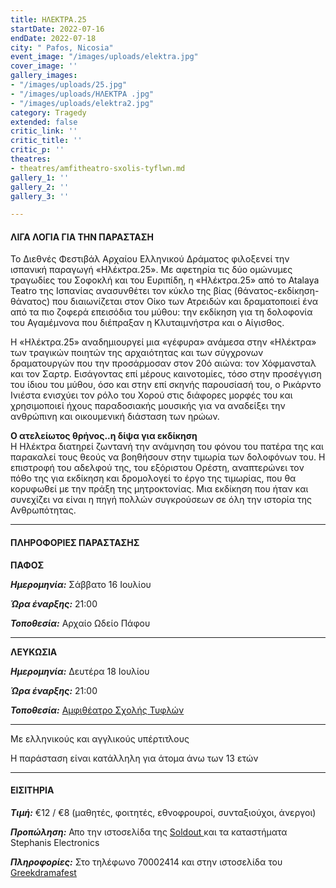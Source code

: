 ```yaml
---
title: ΗΛΕΚΤΡΑ.25
startDate: 2022-07-16
endDate: 2022-07-18
city: " Pafos, Nicosia"
event_image: "/images/uploads/elektra.jpg"
cover_image: ''
gallery_images:
- "/images/uploads/25.jpg"
- "/images/uploads/ΗΛΕΚΤΡΑ .jpg"
- "/images/uploads/elektra2.jpg"
category: Tragedy
extended: false
critic_link: ''
critic_title: ''
critic_p: ''
theatres:
- theatres/amfitheatro-sxolis-tyflwn.md
gallery_1: ''
gallery_2: ''
gallery_3: ''

---
```

#### ΛΙΓΑ ΛΟΓΙΑ ΓΙΑ ΤΗΝ ΠΑΡΑΣΤΑΣΗ

Το Διεθνές Φεστιβάλ Αρχαίου Ελληνικού Δράματος φιλοξενεί την ισπανική παραγωγή «Ηλέκτρα.25». Με αφετηρία τις δύο ομώνυμες τραγωδίες του Σοφοκλή και του Ευριπίδη, η «Ηλέκτρα.25» από το Atalaya Teatro της Ισπανίας ανασυνθέτει τον κύκλο της βίας (θάνατος-εκδίκηση-θάνατος) που διαιωνίζεται στον Οίκο των Ατρειδών και δραματοποιεί ένα από τα πιο ζοφερά επεισόδια του μύθου: την εκδίκηση για τη δολοφονία του Αγαμέμνονα που διέπραξαν η Κλυταιμνήστρα και ο Αίγισθος.

Η «Ηλέκτρα.25» αναδημιουργεί μια «γέφυρα» ανάμεσα στην «Ηλέκτρα» των τραγικών ποιητών της αρχαιότητας και των σύγχρονων δραματουργών που την προσάρμοσαν στον 20ό αιώνα: τον Χόφμανσταλ και τον Σαρτρ. Εισάγοντας επί μέρους καινοτομίες, τόσο στην προσέγγιση του ίδιου του μύθου, όσο και στην επί σκηνής παρουσίασή του, ο Ρικάρντο Ινιέστα ενισχύει τον ρόλο του Χορού στις διάφορες μορφές του και χρησιμοποιεί ήχους παραδοσιακής μουσικής για να αναδείξει την ανθρώπινη και οικουμενική διάσταση των ηρώων.

**Ο ατελείωτος θρήνος..η δίψα για εκδίκηση**  
Η Ηλέκτρα διατηρεί ζωντανή την ανάμνηση του φόνου του πατέρα της και παρακαλεί τους θεούς να βοηθήσουν στην τιμωρία των δολοφόνων του. Η επιστροφή του αδελφού της, του εξόριστου Ορέστη, αναπτερώνει τον πόθο της για εκδίκηση και δρομολογεί το έργο της τιμωρίας, που θα κορυφωθεί με την πράξη της μητροκτονίας. Μια εκδίκηση που ήταν και συνεχίζει να είναι η πηγή πολλών συγκρούσεων σε όλη την ιστορία της Ανθρωπότητας.

***

#### ΠΛΗΡΟΦΟΡΙΕΣ ΠΑΡΑΣΤΑΣΗΣ

**ΠΑΦΟΣ**

**_Ημερομηνία:_** Σάββατο 16 Ιουλίου

**_Ώρα έναρξης:_** 21:00

**_Τοποθεσία:_** Αρχαίο Ωδείο Πάφου

***

**ΛΕΥΚΩΣΙΑ**

**_Ημερομηνία:_** Δευτέρα 18 Ιουλίου

**_Ώρα έναρξης:_** 21:00

**_Τοποθεσία:_** [Αμφιθέατρο Σχολής Τυφλών](?#map)

***

Με ελληνικούς και αγγλικούς υπέρτιτλους

Η παράσταση είναι κατάλληλη για άτομα άνω των 13 ετών

***

#### ΕΙΣΙΤΗΡΙΑ

**_Τιμή:_** €12 / €8 (μαθητές, φοιτητές, εθνοφρουροί, συνταξιούχοι, άνεργοι)

**_Προπώληση:_** Απο την ιστοσελίδα της [Soldout ](https://www.soldoutticketbox.com/international-festival-of-ancient-greek-drama-2022/?lang=el)και τα καταστήματα Stephanis Electronics

**_Πληροφορίες:_** Στο τηλέφωνο 70002414 και στην ιστοσελίδα του [Greekdramafest ](https://www.greekdramafest.com/)